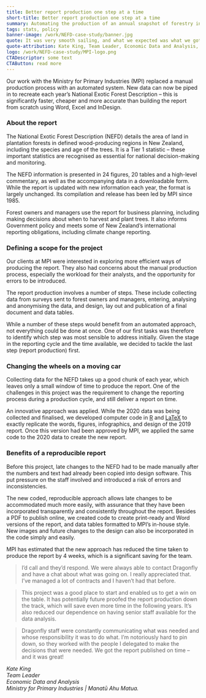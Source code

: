 ```yaml
---
title: Better report production one step at a time
short-title: Better report production one step at a time
summary: Automating the production of an annual snapshot of forestry in New Zealand
tags: stats, policy
banner-image: /work/NEFD-case-study/banner.jpg
quote: It was very smooth sailing, and what we expected was what we got.
quote-attribution: Kate King, Team Leader, Economic Data and Analysis, Ministry for Primary Industries | Manatū Ahu Matua
logo: /work/NEFD-case-study/MPI-logo.png
CTADescriptor: some text
CTAButton: read more
---
```


Our work with the Ministry for Primary Industries (MPI) replaced a manual production process with an automated system. New data can now be piped in to recreate each year’s National Exotic Forest Description – this is significantly faster, cheaper and more accurate than building the report from scratch using Word, Excel and InDesign.

<!--more-->

### About the report

The National Exotic Forest Description (NEFD) details the area of land in plantation forests in defined wood-producing regions in New Zealand, including the species and age of the trees. It is a Tier 1 statistic – these important statistics are recognised as essential for national decision-making and monitoring.

The NEFD information is presented in 24 figures, 20 tables and a high-level commentary, as well as the accompanying data in a downloadable form. While the report is updated with new information each year, the format is largely unchanged. Its compilation and release has been led by MPI since 1985.

Forest owners and managers use the report for business planning, including making decisions about when to harvest and plant trees. It also informs Government policy and meets some of New Zealand’s international reporting obligations, including climate change reporting.

### Defining a scope for the project

Our clients at MPI were interested in exploring more efficient ways of producing the report. They also had concerns about the manual production process, especially the workload for their analysts, and the opportunity for errors to be introduced.

The report production involves a number of steps. These include collecting data from surveys sent to forest owners and managers, entering, analysing and anonymising the data, and design, lay out and publication of a final document and data tables.

While a number of these steps would benefit from an automated approach, not everything could be done at once. One of our first tasks was therefore to identify which step was most sensible to address initially. Given the stage in the reporting cycle and the time available, we decided to tackle the last step (report production) first.

### Changing the wheels on a moving car

Collecting data for the NEFD takes up a good chunk of each year, which leaves only a small window of time to produce the report. One of the challenges in this project was the requirement to change the reporting process during a production cycle, and still deliver a report on time.

An innovative approach was applied. While the 2020 data was being collected and finalised, we developed computer code in [R](https://www.r-project.org/) and [LaTeX](https://www.latex-project.org/) to exactly replicate the words, figures, infographics, and design of the 2019 report. Once this version had been approved by MPI, we applied the same code to the 2020 data to create the new report.

### Benefits of a reproducible report

Before this project, late changes to the NEFD had to be made manually after the numbers and text had already been copied into design software. This put pressure on the staff involved and introduced a risk of errors and inconsistencies.

The new coded, reproducible approach allows late changes to be accommodated much more easily, with assurance that they have been incorporated transparently and consistently throughout the report.
Besides a PDF to publish online, we created code to create print-ready and Word versions of the report, and data tables formatted to MPI’s in-house style. New images and future changes to the design can also be incorporated in the code simply and easily.

MPI has estimated that the new approach has reduced the time taken to produce the report by 4 weeks, which is a significant saving for the team.

> I’d call and they’d respond. We were always able to contact Dragonfly and have a chat about what was going on. I really appreciated that. I’ve managed a lot of contracts and I haven’t had that before.

> This project was a good place to start and enabled us to get a win on the table. It has potentially future proofed the report production down the track, which will save even more time in the following years. It’s also reduced our dependence on having senior staff available for the data analysis.

> Dragonfly staff were constantly communicating what was needed and whose responsibility it was to do what. I’m notoriously hard to pin down, so they worked with the people I delegated to make the decisions that were needed. We got the report published on time – and it was great!

<cite>Kate King<br />
Team Leader<br />
Economic Data and Analysis<br />
Ministry for Primary Industries | Manatū Ahu Matua.</cite>

